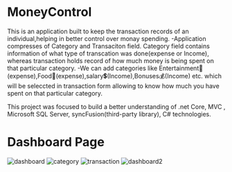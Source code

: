 # MoneyControl

This is an application built to keep the transaction records of an individual,helping in better control over monay spending.
-Application compresses of Category and Transaciton field. Category field contains information of what type of transcation was done(expense or Income),
 whereas transaction holds record of how much money is being spent on that particular category.
-We can add categories like Entertainment🎥(expense),Food🥗(expense),salary💲(Income),Bonuses💰(Income) etc. which will be seleccted in transaction form allowing to 
 know how much you have spent on that particular category.
 
 This project was focused to build a better understanding of .net Core, MVC , Microsoft SQL Server, syncFusion(third-party library), C# technologies.

# Dashboard Page
![dashboard](https://user-images.githubusercontent.com/88432229/194344486-49d62f3b-ad68-4ffd-87b0-abe24094422a.png)
![category](https://user-images.githubusercontent.com/88432229/194344543-9c24aa7f-b142-4307-8b01-b59c39ab83be.png)
![transaction](https://user-images.githubusercontent.com/88432229/194344716-6bca8062-84a9-40bf-805c-f07635f0aa67.png)
![dashboard2](https://user-images.githubusercontent.com/88432229/194344673-13817d9a-28cb-4a08-aa91-92de935ffe09.png)
